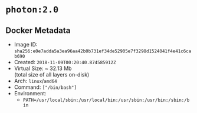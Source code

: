 # `photon:2.0`

## Docker Metadata

- Image ID: `sha256:e0e7adda5a3ea96aa42b0b731ef34de52905e7f3298d1524041f4e41c6cab690`
- Created: `2018-11-09T00:20:40.874585912Z`
- Virtual Size: ~ 32.13 Mb  
  (total size of all layers on-disk)
- Arch: `linux`/`amd64`
- Command: `["/bin/bash"]`
- Environment:
  - `PATH=/usr/local/sbin:/usr/local/bin:/usr/sbin:/usr/bin:/sbin:/bin`

